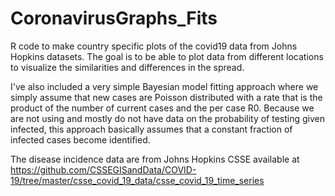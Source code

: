# CoronavirusGraphs_Fits

R code to make country specific plots of the covid19 data from Johns Hopkins datasets. The goal is to be able to plot data from different locations to visualize the similarities and differences in the spread.

I've also included a very simple Bayesian model fitting approach where we simply assume that new cases are Poisson distributed with a rate that is the product of the number of current cases and the per case R0. Because we are not using and mostly do not have data on the probability of testing given infected, this approach basically assumes that a constant fraction of infected cases become identified.  

The disease incidence data are from Johns Hopkins CSSE available at https://github.com/CSSEGISandData/COVID-19/tree/master/csse_covid_19_data/csse_covid_19_time_series

